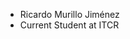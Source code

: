 - Ricardo Murillo Jiménez
- Current Student at ITCR

<!---
ricardomj0499/ricardomj0499 is a ✨ special ✨ repository because its `README.md` (this file) appears on your GitHub profile.
You can click the Preview link to take a look at your changes.
--->
